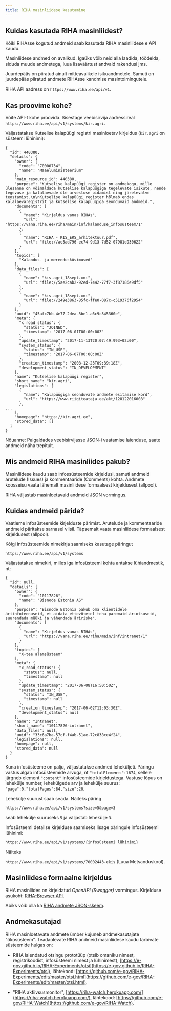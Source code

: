 ```yaml
---
title: RIHA masinliidese kasutamine
---
```


## Kuidas kasutada RIHA masinliidest?

Kõiki RIHAsse kogutud andmeid saab kasutada RIHA masinliidese e API kaudu.

Masinliidese andmed on avalikud. Igaüks võib neid alla laadida, töödelda, siduda muude andmetega, luua lisaväärtust andvaid rakendusi jms. 

Juurdepääs on piiratud ainult mitteavalikele isikuandmetele. Samuti on juurdepääs piiratud andmete RIHAsse kandmise masintoimingutele.

RIHA API aadress on `https://www.riha.ee/api/v1`.

## Kas proovime kohe?

Võite API-t kohe proovida. Sisestage veebisirvija aadressireal `https://www.riha.ee/api/v1/systems/kir.agri`.

Väljastatakse Kutselise kalapüügi registri masinloetav kirjeldus (`kir.agri` on süsteemi lühinimi):

```
{
  "id": 440380,
  "details": {
    "owner": {
      "code": "70000734",
      "name": "Maaeluministeerium"
    },
    "main_resource_id": 440380,
    "purpose": "Kutselise kalapüügi register on andmekogu, mille ülesanne on võimaldada kutselise kalapüügiga tegelevate isikute, nende tegevuse ja kalalaevade üle arvestuse pidamist ning järelevalve teostamist.\n\nKutselise kalapüügi register hõlmab endas kalalaevaregistrit ja kutselise kalapüügiga seonduvaid andmeid.",
    "documents": [
      {
        "name": "Kirjeldus vanas RIHAs",
        "url": "https://vana.riha.ee/riha/main/inf/kalanduse_infosusteem/1"
      },
      {
        "name": "RIHA - KIS_ERS_arhitektuur.pdf",
        "url": "file://ae5ad796-ec74-9d13-7d52-07981d930622"
      }
    ],
    "topics": [
      "Kalandus- ja merendusküsimused"
    ],
    "data_files": [
      {
        "name": "kis-agri_18sept.xmi",
        "url": "file://5ae2cab2-92ed-7442-77f7-3f87186e9df5"
      },
      {
        "name": "kis-agri_18sept.xmi",
        "url": "file://249e3863-85fc-ffe0-087c-c519376f2954"
      }
    ],
    "uuid": "45afc7bb-4e77-2dea-8be1-a6c9c345360e",
    "meta": {
      "x_road_status": {
        "status": "JOINED",
        "timestamp": "2017-06-01T00:00:00Z"
      },
      "update_timestamp": "2017-11-13T20:07:49.993+02:00",
      "system_status": {
        "status": "IN_USE",
        "timestamp": "2017-06-07T00:00:00Z"
      },
      "creation_timestamp": "2008-12-23T09:39:18Z",
      "development_status": "IN_DEVELOPMENT"
    },
    "name": "Kutselise kalapüügi register",
    "short_name": "kir.agri",
    "legislations": [
      {
        "name": "Kalapüügiga seonduvate andmete esitamise kord",
        "url": "https://www.riigiteataja.ee/akt/128122016008"
      },
...
    ],
    "homepage": "https://kir.agri.ee",
    "stored_data": []
  }
}
```

Nõuanne: Paigaldades veebisirvijasse JSON-i vaatamise laienduse, saate andmeid näha trepitult.

## Mis andmeid RIHA masinliides pakub?

Masinliidese kaudu saab infossüsteemide kirjeldusi, samuti andmeid arutelude (Issues) ja kommentaaride (Comments) kohta. Andmete koosseisu vaata lähemalt masinliidese formaalsest kirjeldusest (allpool).

RIHA väljastab masinloetavaid andmeid JSON vormingus.

## Kuidas andmeid pärida?

Vaatleme infosüsteemide kirjelduste pärimist. Arutelude ja kommentaaride andmeid päritakse sarnasel viisil. Täpsemalt vaata masinliidese formaalsest kirjeldusest (allpool).

Kõigi infosüsteemide nimekirja saamiseks kasutage päringut

`https://www.riha.ee/api/v1/systems`

Väljastatakse nimekiri, milles iga infosüsteemi kohta antakse lühiandmestik, nt:

```
{
  "id": null,
  "details": {
    "owner": {
      "code": "10117826",
      "name": "Bisnode Estonia AS"
    },
    "purpose": "Bisnode Estonia pakub oma klientidele äriinfoteenuseid, et aidata ettevõtetel teha paremaid äriotsuseid, suurendada müüki ja vähendada äririske",
    "documents": [
      {
        "name": "Kirjeldus vanas RIHAs",
        "url": "https://vana.riha.ee/riha/main/inf/intranet/1"
      }
    ],
    "topics": [
      "X-tee alamsüsteem"
    ],
    "meta": {
      "x_road_status": {
        "status": null,
        "timestamp": null
      },
      "update_timestamp": "2017-06-08T16:50:50Z",
      "system_status": {
        "status": "IN_USE",
        "timestamp": null
      },
      "creation_timestamp": "2017-06-02T12:03:30Z",
      "development_status": null
    },
    "name": "Intranet",
    "short_name": "10117826-intranet",
    "data_files": null,
    "uuid": "33c6a7ba-57cf-f4ab-51ae-72c838ce4f24",
    "legislations": null,
    "homepage": null,
    "stored_data": null
  }
}
```

Kuna infosüsteeme on palju, väljastatakse andmed leheküljeti. Päringu vastus algab infosüsteemide arvuga, nt `"totalElements":1674`, sellele järgneb element `"content"` infosüsteemide kirjeldustega. Vastuse lõpus on lehekülje number, lehekülgede arv ja lehekülje suurus: `"page":0,"totalPages":84,"size":20`.

Lehekülje suurust saab seada. Näiteks päring

`https://www.riha.ee/api/v1/systems?size=5&page=3`
 
seab lehekülje suuruseks `5` ja väljastab lehekülje `3`.

Infosüsteemi detailse kirjelduse saamiseks lisage päringule infosüsteemi lühinimi: 

`https://www.riha.ee/api/v1/systems/{infosüsteemi lühinimi}`

Näiteks

`https://www.riha.ee/api/v1/systems/70002443-ekis` (Luua Metsanduskool).

## Masinliidese formaalne kirjeldus

RIHA masinliides on kirjeldatud _OpenAPI (Swagger)_ vormingus. Kirjelduse asukoht: [RIHA-Browser API](https://raw.githubusercontent.com/e-gov/RIHA-Browser/master/backend/src/main/resources/static/swagger.yaml).

Abiks võib olla ka [RIHA andmete JSON-skeem](https://github.com/e-gov/RIHA-Browser/blob/master/backend/src/main/resources/infosystem_schema.json).

## Andmekasutajad

RIHA masinloetavate andmete ümber kujuneb andmekasutajate "ökosüsteem". Teadaolevate RIHA andmeid masinliidese kaudu tarbivate süsteemide hulgas on:

- RIHA laiendatud otsingu prototüüp (otsib omaniku nimest, registrikoodist, infosüsteemi nimest ja lühinimest), [https://e-gov.github.io/RIHA-Experiments/otsi](https://e-gov.github.io/RIHA-Experiments/otsi), lähtekood: [https://github.com/e-gov/RIHA-Experiments/edit/master/otsi.html](https://github.com/e-gov/RIHA-Experiments/edit/master/otsi.html).

- "RIHA aktiivsusmonitor", [https://riha-watch.herokuapp.com/](https://riha-watch.herokuapp.com/), lähtekood: [https://github.com/e-gov/RIHA-Watch](https://github.com/e-gov/RIHA-Watch).
